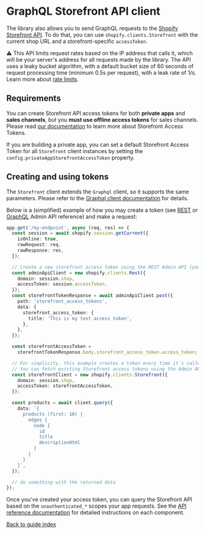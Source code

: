 # GraphQL Storefront API client

The library also allows you to send GraphQL requests to the [Shopify Storefront API](https://shopify.dev/docs/storefront-api). To do that, you can use `shopify.clients.Storefront` with the current shop URL and a storefront-specific `accessToken`.

⚠️ This API limits request rates based on the IP address that calls it, which will be your server's address for all requests made by the library. The API uses a leaky bucket algorithm, with a default bucket size of 60 seconds of request processing time (minimum 0.5s per request), with a leak rate of 1/s. Learn more about [rate limits](https://shopify.dev/api/usage/rate-limits).

## Requirements

You can create Storefront API access tokens for both **private apps** and **sales channels**, but you **must use offline access tokens** for sales channels. Please read [our documentation](https://shopify.dev/docs/storefront-api/getting-started) to learn more about Storefront Access Tokens.

If you are building a private app, you can set a default Storefront Access Token for all `Storefront` client instances by setting the `config.privateAppStorefrontAccessToken` property.

## Creating and using tokens

The `Storefront` client extends the `Graphql` client, so it supports the same parameters. Please refer to the [Graphql client documentation](graphql.md) for details.

Below is a (simplified) example of how you may create a token (see [REST](https://shopify.dev/api/admin-rest/2022-07/resources/storefrontaccesstoken) or [GraphQL](https://shopify.dev/api/admin-graphql/2022-07/mutations/storefrontAccessTokenCreate) Admin API reference) and make a request:

```ts
app.get('/my-endpoint', async (req, res) => {
  const session = await shopify.session.getCurrent({
    isOnline: true,
    rawRequest: req,
    rawResponse: res,
  });

  // Create a new storefront access token using the REST Admin API (you can also use the GraphQL API)
  const adminApiClient = new shopify.clients.Rest({
    domain: session.shop,
    accessToken: session.accessToken,
  });
  const storefrontTokenResponse = await adminApiClient.post({
    path: 'storefront_access_tokens',
    data: {
      storefront_access_token: {
        title: 'This is my test access token',
      },
    },
  });

  const storefrontAccessToken =
    storefrontTokenResponse.body.storefront_access_token.access_token;

  // For simplicity, this example creates a token every time it's called, but that is not ideal.
  // You can fetch existing Storefront access tokens using the Admin API clients.
  const storefrontClient = new shopify.clients.Storefront({
    domain: session.shop,
    accessToken: storefrontAccessToken,
  });

  const products = await client.query({
    data: `{
      products (first: 10) {
        edges {
          node {
            id
            title
            descriptionHtml
          }
        }
      }
    }`,
  });

  // do something with the returned data
});
```

Once you've created your access token, you can query the Storefront API based on the `unauthenticated_*` scopes your app requests.
See the [API reference documentation](https://shopify.dev/api/storefront) for detailed instructions on each component.

[Back to guide index](../../README.md#features)
